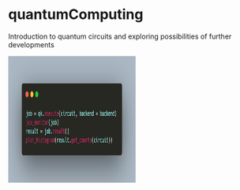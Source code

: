 # quantumComputing
Introduction to quantum circuits and exploring possibilities of further developments

<a href="url"><img src="https://github.com/lukecyb8687/quantumComputing/blob/master/carbon.png" align="center" height="258" width="258" ></a>
